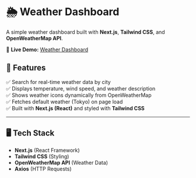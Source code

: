 # 🌦️ Weather Dashboard  
A simple weather dashboard built with **Next.js**, **Tailwind CSS**, and **OpenWeatherMap API**.  

🔗 **Live Demo:** [Weather Dashboard](https://weather-dashboard-phi-one.vercel.app/)  

## 📌 Features  
✅ Search for real-time weather data by city  
✅ Displays temperature, wind speed, and weather description  
✅ Shows weather icons dynamically from OpenWeatherMap  
✅ Fetches default weather (Tokyo) on page load  
✅ Built with **Next.js (React)** and styled with **Tailwind CSS**  

---

## 🖥️ Tech Stack  
- **Next.js** (React Framework)  
- **Tailwind CSS** (Styling)  
- **OpenWeatherMap API** (Weather Data)  
- **Axios** (HTTP Requests)  
